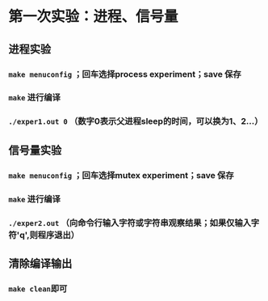 # 第一次实验：进程、信号量
## 进程实验
### `make menuconfig` ；回车选择process experiment；save 保存
### `make` 进行编译
### `./exper1.out 0` （数字0表示父进程sleep的时间，可以换为1、2...）
## 信号量实验
### `make menuconfig` ；回车选择mutex experiment；save 保存
### `make` 进行编译
### `./exper2.out` （向命令行输入字符或字符串观察结果；如果仅输入字符'q',则程序退出）
## 清除编译输出
### `make clean`即可